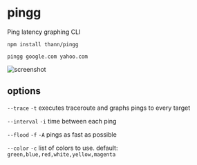 # pingg
Ping latency graphing CLI

`npm install thann/pingg`

`pingg google.com yahoo.com`

![screenshot](https://gitlab.com/Thann/pingg/raw/master/example.png)

## options
`--trace` `-t`  executes traceroute and graphs pings to every target

`--interval` `-i`  time between each ping

`--flood`  `-f` `-A`  pings as fast as possible

`--color` `-c`  list of colors to use. default: `green,blue,red,white,yellow,magenta`

